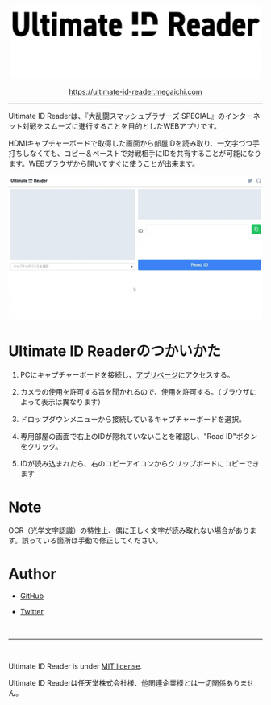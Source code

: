<p align="center">
	<a href="https://github.com/MegaichiDimir/Ultimate-ID-Reader#gh-light-mode-only" target="_blank">
		<img src="https://raw.githubusercontent.com/MegaichiDimir/Ultimate-ID-Reader/5c41e28a8b75bb1978b6c689cf374cad47f8ae1f/images/logo-light.svg#gh-light-mode-only" alt="Ultimate ID Reader" width="500" height="70">
	</a>
		<a href="https://github.com/MegaichiDimir/Ultimate-ID-Reader#gh-dark-mode-only" target="_blank">
		<img src="https://raw.githubusercontent.com/MegaichiDimir/Ultimate-ID-Reader/5c41e28a8b75bb1978b6c689cf374cad47f8ae1f/images/logo-dark.svg#gh-dark-mode-only" alt="Ultimate ID Reader" width="500" height="70">
	</a>
</p>

<p align="center">
	<a href="https://ultimate-id-reader.megaichi.com">https://ultimate-id-reader.megaichi.com</a>
</p>


---


Ultimate ID Readerは、『大乱闘スマッシュブラザーズ SPECIAL』のインターネット対戦をスムーズに進行することを目的としたWEBアプリです。

HDMIキャプチャーボードで取得した画面から部屋IDを読み取り、一文字づつ手打ちしなくても、コピー＆ペーストで対戦相手にIDを共有することが可能になります。WEBブラウザから開いてすぐに使うことが出来ます。


<p align="center">
	<img src="https://raw.githubusercontent.com/MegaichiDimir/Ultimate-ID-Reader/images/images/demo-anime.webp" alt="demo">
</p>


# Ultimate ID Readerのつかいかた

1. PCにキャプチャーボードを接続し、[アプリページ](https://ultimate-id-reader.megaichi.com)にアクセスする。

2. カメラの使用を許可する旨を聞かれるので、使用を許可する。（ブラウザによって表示は異なります）

3. ドロップダウンメニューから接続しているキャプチャーボードを選択。

4. 専用部屋の画面で右上のIDが隠れていないことを確認し、"Read ID"ボタンをクリック。

5. IDが読み込まれたら、右のコピーアイコンからクリップボードにコピーできます


# Note

OCR（光学文字認識）の特性上、偶に正しく文字が読み取れない場合があります。誤っている箇所は手動で修正してください。


# Author

* [GitHub](https://github.com/MegaichiDimir)

* [Twitter](https://twitter.com/Megaichi_Kenty)


<br>

---

<br>

Ultimate ID Reader is under [MIT license](./LICENSE).

Ultimate ID Readerは任天堂株式会社様、他関連企業様とは一切関係ありません。